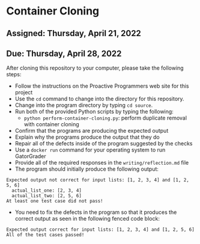# Container Cloning

## Assigned: Thursday, April 21, 2022
## Due: Thursday, April 28, 2022

After cloning this repository to your computer, please take the following steps:

- Follow the instructions on the Proactive Programmers web site for this project
- Use the `cd` command to change into the directory for this repository.
- Change into the program directory by typing `cd source`.
- Run both of the provided Python scripts by typing the following:
  - `python perform-container-cloning.py`: perform duplicate removal with container cloning
- Confirm that the programs are producing the expected output
- Explain why the programs produce the output that they do
- Repair all of the defects inside of the program suggested by the checks
- Use a `docker run` command for your operating system to run GatorGrader
- Provide all of the required responses in the `writing/reflection.md` file
- The program should initially produce the following output:

```
Expected output not correct for input lists: [1, 2, 3, 4] and [1, 2, 5, 6]
  actual_list_one: [2, 3, 4]
  actual_list_two: [2, 5, 6]
At least one test case did not pass!
```

- You need to fix the defects in the program so that it produces the correct output
as seen in the following fenced code block:

```
Expected output correct for input lists: [1, 2, 3, 4] and [1, 2, 5, 6]
All of the test cases passed!
```
